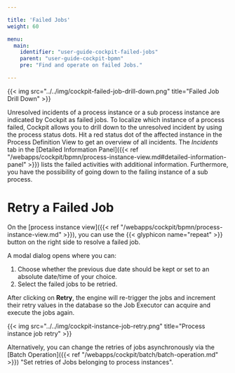 ```yaml
---

title: 'Failed Jobs'
weight: 60

menu:
  main:
    identifier: "user-guide-cockpit-failed-jobs"
    parent: "user-guide-cockpit-bpmn"
    pre: "Find and operate on failed Jobs."

---
```



{{< img src="../../img/cockpit-failed-job-drill-down.png" title="Failed Job Drill Down" >}}

Unresolved incidents of a process instance or a sub process instance are indicated by Cockpit as failed jobs. To localize which instance of a process failed, Cockpit allows you to drill down to the unresolved incident by using the process status dots. Hit a red status dot of the affected instance in the Process Definition View to get an overview of all incidents. The *Incidents* tab in the [Detailed Information Panel]({{< ref "/webapps/cockpit/bpmn/process-instance-view.md#detailed-information-panel" >}}) lists the failed activities with additional information. Furthermore, you have the possibility of going down to the failing instance of a sub process.


# Retry a Failed Job

On the [process instance view]({{< ref "/webapps/cockpit/bpmn/process-instance-view.md" >}}), you can use the {{< glyphicon name="repeat" >}} button on the right side to resolve a failed job.

A modal dialog opens where you can: 

1. Choose whether the previous due date should be kept or set to an absolute date/time of your choice.
2. Select the failed jobs to be retried.

After clicking on **Retry**, the engine will re-trigger the jobs and increment their retry values in the database so the Job Executor can acquire and execute the jobs again.

{{< img src="../../img/cockpit-instance-job-retry.png" title="Process instance job retry" >}}

Alternatively, you can change the retries of jobs asynchronously via the [Batch Operation]({{< ref "/webapps/cockpit/batch/batch-operation.md" >}}) "Set retries of Jobs belonging to process instances".


